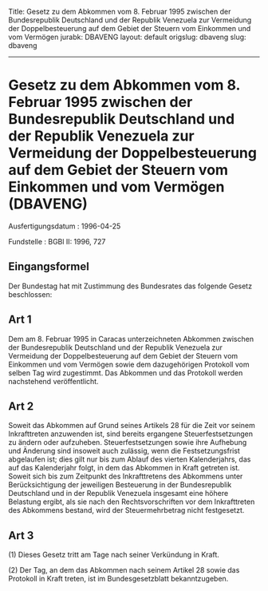 Title: Gesetz zu dem Abkommen vom 8. Februar 1995 zwischen der Bundesrepublik Deutschland
  und der Republik Venezuela zur Vermeidung der Doppelbesteuerung auf dem Gebiet der
  Steuern vom Einkommen und vom Vermögen
jurabk: DBAVENG
layout: default
origslug: dbaveng
slug: dbaveng

---

# Gesetz zu dem Abkommen vom 8. Februar 1995 zwischen der Bundesrepublik Deutschland und der Republik Venezuela zur Vermeidung der Doppelbesteuerung auf dem Gebiet der Steuern vom Einkommen und vom Vermögen (DBAVENG)

Ausfertigungsdatum
:   1996-04-25

Fundstelle
:   BGBl II: 1996, 727



## Eingangsformel

Der Bundestag hat mit Zustimmung des Bundesrates das folgende Gesetz
beschlossen:


## Art 1

Dem am 8. Februar 1995 in Caracas unterzeichneten Abkommen zwischen
der Bundesrepublik Deutschland und der Republik Venezuela zur
Vermeidung der Doppelbesteuerung auf dem Gebiet der Steuern vom
Einkommen und vom Vermögen sowie dem dazugehörigen Protokoll vom
selben Tag wird zugestimmt. Das Abkommen und das Protokoll werden
nachstehend veröffentlicht.


## Art 2

Soweit das Abkommen auf Grund seines Artikels 28 für die Zeit vor
seinem Inkrafttreten anzuwenden ist, sind bereits ergangene
Steuerfestsetzungen zu ändern oder aufzuheben. Steuerfestsetzungen
sowie ihre Aufhebung und Änderung sind insoweit auch zulässig, wenn
die Festsetzungsfrist abgelaufen ist; dies gilt nur bis zum Ablauf des
vierten Kalenderjahrs, das auf das Kalenderjahr folgt, in dem das
Abkommen in Kraft getreten ist. Soweit sich bis zum Zeitpunkt des
Inkrafttretens des Abkommens unter Berücksichtigung der jeweiligen
Besteuerung in der Bundesrepublik Deutschland und in der Republik
Venezuela insgesamt eine höhere Belastung ergibt, als sie nach den
Rechtsvorschriften vor dem Inkrafttreten des Abkommens bestand, wird
der Steuermehrbetrag nicht festgesetzt.


## Art 3

(1) Dieses Gesetz tritt am Tage nach seiner Verkündung in Kraft.

(2) Der Tag, an dem das Abkommen nach seinem Artikel 28 sowie das
Protokoll in Kraft treten, ist im Bundesgesetzblatt bekanntzugeben.

